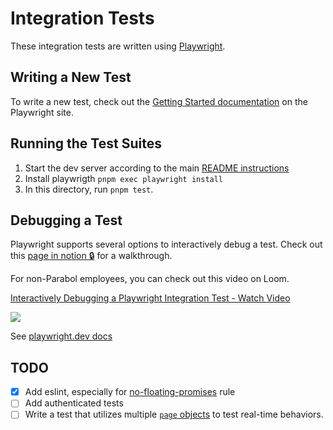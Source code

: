 # Integration Tests

These integration tests are written using [Playwright](https://playwright.dev/).

## Writing a New Test

To write a new test, check out the [Getting Started documentation](https://playwright.dev/docs/intro) on the Playwright
site.

## Running the Test Suites

1. Start the dev server according to the main [README instructions](/README.md#installation)
2. Install playwrigth `pnpm exec playwright install`
3. In this directory, run `pnpm test`.

## Debugging a Test

Playwright supports several options to interactively debug a test.
Check out this [page in notion 🔒](https://www.notion.so/parabol/How-to-Debug-Playwright-Integration-Tests-051ab62e0a51488aaa37bce1bb0d5fce) for a walkthrough.

For non-Parabol employees, you can check out this video on Loom.

<a href="https://www.loom.com/share/d6165059a05a416ab954e9f885d08607">
    <p>Interactively Debugging a Playwright Integration Test - Watch Video</p>
    <img style="max-width:300px;" src="https://cdn.loom.com/sessions/thumbnails/d6165059a05a416ab954e9f885d08607-with-play.gif">
</a>

See [playwright.dev docs](https://playwright.dev/docs/debug)

## TODO

- [x] Add eslint, especially for [no-floating-promises](https://github.com/typescript-eslint/typescript-eslint/blob/main/packages/eslint-plugin/docs/rules/no-floating-promises.md) rule
- [ ] Add authenticated tests
- [ ] Write a test that utilizes multiple [`page` objects](https://playwright.dev/docs/pages#multiple-pages) to test real-time behaviors.
